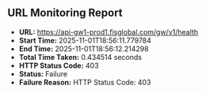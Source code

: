 ## URL Monitoring Report

- **URL:** https://api-gw1-prod1.fisglobal.com/gw/v1/health
- **Start Time:** 2025-11-01T18:56:11.779784
- **End Time:** 2025-11-01T18:56:12.214298
- **Total Time Taken:** 0.434514 seconds
- **HTTP Status Code:** 403
- **Status:** Failure
- **Failure Reason:** HTTP Status Code: 403
